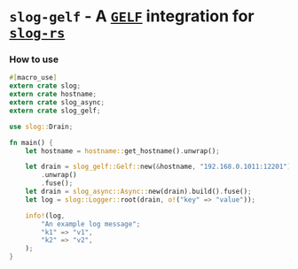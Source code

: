 # `slog-gelf` - A [`GELF`][gelf] integration for [`slog-rs`][slog-rs]


### How to use

```rust
#[macro_use]
extern crate slog;
extern crate hostname;
extern crate slog_async;
extern crate slog_gelf;

use slog::Drain;

fn main() {
    let hostname = hostname::get_hostname().unwrap();

    let drain = slog_gelf::Gelf::new(&hostname, "192.168.0.1011:12201")
        .unwrap()
        .fuse();
    let drain = slog_async::Async::new(drain).build().fuse();
    let log = slog::Logger::root(drain, o!("key" => "value"));

    info!(log,
        "An example log message";
        "k1" => "v1",
        "k2" => "v2",
    );
}

```
[gelf]: http://docs.graylog.org/en/3.0/pages/gelf.html
[slog-rs]: //github.com/slog-rs/slog
